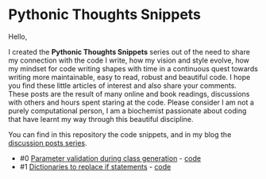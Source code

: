 # Pythonic Thoughts Snippets

Hello,

I created the **Pythonic Thoughts Snippets** series out of the need to share my connection with the code I write, how my vision and style evolve, how my mindset for code writing shapes with time in a continuous quest towards writing more maintainable, easy to read, robust and beautiful code. I hope you find these little articles of interest and also share your comments. These posts are the result of many online and book readings, discussions with others and hours spent staring at the code. Please consider I am not a purely computational person, I am a biochemist passionate about coding that have learnt my way through this beautiful discipline.

You can find in this repository the code snippets, and in my blog the [discussion posts series](https://viviendomochileros.com/2019/08/16/pythonic-thoughts-snippets-series/).

- #0 [Parameter validation during class generation](https://viviendomochileros.com/pythonic-thoughts-snippets-0/) - [code](https://github.com/joaomcteixeira/Pythonic_Thoughts_Snippets/blob/master/pts-0.py)
- #1 [Dictionaries to replace if statements](https://viviendomochileros.com/python-thoughts-snippets-1/) - [code](https://github.com/joaomcteixeira/Pythonic_Thoughts_Snippets/blob/master/pts-1.py)

